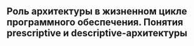 ## Роль архитектуры в жизненном цикле программного обеспечения. Понятия prescriptive и descriptive-архитектуры